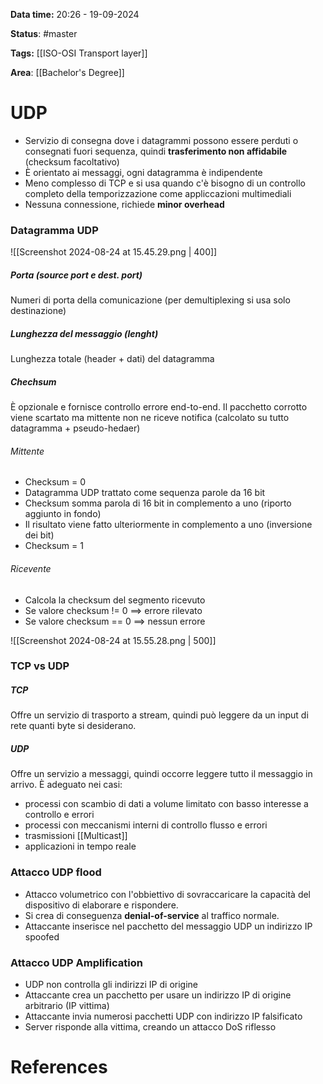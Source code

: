 **Data time:** 20:26 - 19-09-2024

**Status**: #master 

**Tags:** [[ISO-OSI Transport layer]]

**Area**: [[Bachelor's Degree]]
# UDP

- Servizio di consegna dove i datagrammi possono essere perduti o consegnati fuori sequenza, quindi **trasferimento non affidabile** (checksum facoltativo)
- È orientato ai messaggi, ogni datagramma è indipendente
- Meno complesso di TCP e si usa quando c'è bisogno di un controllo completo della temporizzazione come appliccazioni multimediali
- Nessuna connessione, richiede **minor overhead**

### Datagramma UDP

![[Screenshot 2024-08-24 at 15.45.29.png | 400]]

##### Porta (source port e dest. port)
Numeri di porta della comunicazione (per demultiplexing si usa solo destinazione)

##### Lunghezza del messaggio (lenght)
Lunghezza totale (header + dati) del datagramma

##### Chechsum
È opzionale e fornisce controllo errore end-to-end. Il pacchetto corrotto viene scartato ma mittente non ne riceve notifica (calcolato su tutto datagramma + pseudo-hedaer)

###### Mittente
- Checksum = 0
- Datagramma UDP trattato come sequenza parole da 16 bit
- Checksum somma parola di 16 bit in complemento a uno (riporto aggiunto in fondo)
- Il risultato viene fatto ulteriormente in complemento a uno (inversione dei bit)
- Checksum = 1

###### Ricevente
- Calcola la checksum del segmento ricevuto
- Se valore checksum != 0 ==> errore rilevato
- Se valore checksum == 0 ==> nessun errore

![[Screenshot 2024-08-24 at 15.55.28.png | 500]]

### TCP vs UDP
##### TCP
Offre un servizio di trasporto a stream, quindi può leggere da un input di rete quanti byte si desiderano.
##### UDP
Offre un servizio a messaggi, quindi occorre leggere tutto il messaggio in arrivo. È adeguato nei casi:
- processi con scambio di dati a volume limitato con basso interesse a controllo e errori
- processi con meccanismi interni di controllo flusso e errori
- trasmissioni [[Multicast]]
- applicazioni in tempo reale

### Attacco UDP flood
- Attacco volumetrico con l'obbiettivo di sovraccaricare la capacità del dispositivo di elaborare e rispondere.
- Si crea di conseguenza **denial-of-service** al traffico normale. 
- Attaccante inserisce nel pacchetto del messaggio UDP un indirizzo IP spoofed

### Attacco UDP Amplification
- UDP non controlla gli indirizzi IP di origine
- Attaccante crea un pacchetto per usare un indirizzo IP di origine arbitrario (IP vittima)
- Attaccante invia numerosi pacchetti UDP con indirizzo IP falsificato
- Server risponde alla vittima, creando un attacco DoS riflesso

# References
